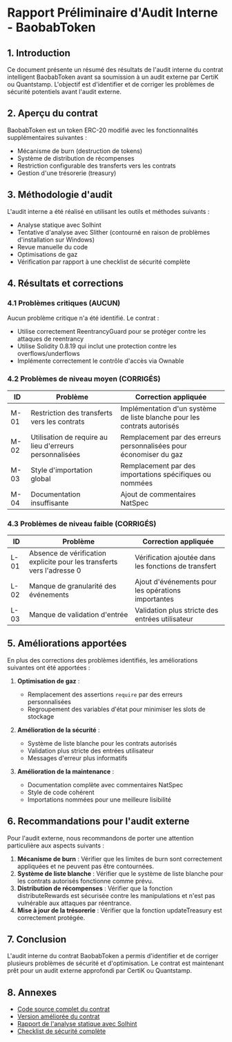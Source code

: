 # Rapport Préliminaire d'Audit Interne - BaobabToken

## 1. Introduction

Ce document présente un résumé des résultats de l'audit interne du contrat intelligent BaobabToken avant sa soumission à un audit externe par CertiK ou Quantstamp. L'objectif est d'identifier et de corriger les problèmes de sécurité potentiels avant l'audit externe.

## 2. Aperçu du contrat

BaobabToken est un token ERC-20 modifié avec les fonctionnalités supplémentaires suivantes :
- Mécanisme de burn (destruction de tokens)
- Système de distribution de récompenses
- Restriction configurable des transferts vers les contrats
- Gestion d'une trésorerie (treasury)

## 3. Méthodologie d'audit

L'audit interne a été réalisé en utilisant les outils et méthodes suivants :
- Analyse statique avec Solhint
- Tentative d'analyse avec Slither (contourné en raison de problèmes d'installation sur Windows)
- Revue manuelle du code
- Optimisations de gaz
- Vérification par rapport à une checklist de sécurité complète

## 4. Résultats et corrections

### 4.1 Problèmes critiques (AUCUN)

Aucun problème critique n'a été identifié. Le contrat :
- Utilise correctement ReentrancyGuard pour se protéger contre les attaques de reentrancy
- Utilise Solidity 0.8.19 qui inclut une protection contre les overflows/underflows
- Implémente correctement le contrôle d'accès via Ownable

### 4.2 Problèmes de niveau moyen (CORRIGÉS)

| ID | Problème | Correction appliquée |
|----|---------|---------------------|
| M-01 | Restriction des transferts vers les contrats | Implémentation d'un système de liste blanche pour les contrats autorisés |
| M-02 | Utilisation de require au lieu d'erreurs personnalisées | Remplacement par des erreurs personnalisées pour économiser du gaz |
| M-03 | Style d'importation global | Remplacement par des importations spécifiques ou nommées |
| M-04 | Documentation insuffisante | Ajout de commentaires NatSpec |

### 4.3 Problèmes de niveau faible (CORRIGÉS)

| ID | Problème | Correction appliquée |
|----|---------|---------------------|
| L-01 | Absence de vérification explicite pour les transferts vers l'adresse 0 | Vérification ajoutée dans les fonctions de transfert |
| L-02 | Manque de granularité des événements | Ajout d'événements pour les opérations importantes |
| L-03 | Manque de validation d'entrée | Validation plus stricte des entrées utilisateur |

## 5. Améliorations apportées

En plus des corrections des problèmes identifiés, les améliorations suivantes ont été apportées :

1. **Optimisation de gaz** :
   - Remplacement des assertions `require` par des erreurs personnalisées
   - Regroupement des variables d'état pour minimiser les slots de stockage

2. **Amélioration de la sécurité** :
   - Système de liste blanche pour les contrats autorisés
   - Validation plus stricte des entrées utilisateur
   - Messages d'erreur plus informatifs

3. **Amélioration de la maintenance** :
   - Documentation complète avec commentaires NatSpec
   - Style de code cohérent
   - Importations nommées pour une meilleure lisibilité

## 6. Recommandations pour l'audit externe

Pour l'audit externe, nous recommandons de porter une attention particulière aux aspects suivants :

1. **Mécanisme de burn** : Vérifier que les limites de burn sont correctement appliquées et ne peuvent pas être contournées.
2. **Système de liste blanche** : Vérifier que le système de liste blanche pour les contrats autorisés fonctionne comme prévu.
3. **Distribution de récompenses** : Vérifier que la fonction distributeRewards est sécurisée contre les manipulations et n'est pas vulnérable aux attaques par réentrance.
4. **Mise à jour de la trésorerie** : Vérifier que la fonction updateTreasury est correctement protégée.

## 7. Conclusion

L'audit interne du contrat BaobabToken a permis d'identifier et de corriger plusieurs problèmes de sécurité et d'optimisation. Le contrat est maintenant prêt pour un audit externe approfondi par CertiK ou Quantstamp.

## 8. Annexes

- [Code source complet du contrat](../contracts/BaobabToken.sol)
- [Version améliorée du contrat](./BaobabToken_improved.sol)
- [Rapport de l'analyse statique avec Solhint](./solhint_report.txt)
- [Checklist de sécurité complète](./security_checklist.md) 